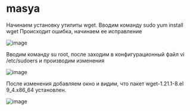 # masya
Начинаем установку утилиты wget. Вводим команду sudo yum install wget
Происходит ошибка, начинаем ее исправление

![image](https://github.com/user-attachments/assets/7444c749-516c-417a-9fc2-e44262c9b851)

Вводим команду su root, после заходим в конфигурационный файл vi /etc/sudoers и производим изменения

![image](https://github.com/user-attachments/assets/3648054e-0f98-4ca1-adfa-914b80650abb)

После изменения добавляем окно и видим, что пакет wget-1.21.1-8.el 9_4.x86_64 установлен.

![image](https://github.com/user-attachments/assets/b78083ad-8bd5-40cf-a114-d5b33cd2bf1b)

